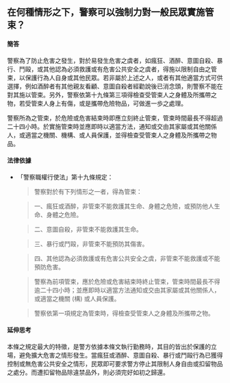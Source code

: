 ## 在何種情形之下，警察可以強制力對一般民眾實施管束？

#### 簡答

警察為了防止危害之發生，對於易發生危害之虞者，如瘋狂、酒醉、意圖自殺、暴行、鬥毆，或其他認為必須救護或有危害公共安全之虞者，得施以限制自由之管束，以保護行為人自身或其他民眾。若非屬於上述之人，或者有其他適當方式可供選擇，例如酒醉者有其他親友看顧、意圖自殺者經勸說後已消念頭，則警察不能在對其施以管束。另外，警察依第十九條第三項得檢查受管束人之身體及所攜帶之物，若受管束人身上有傷，或是攜帶危險物品，可做進一歩之處理。

警察所為之管束，於危險或危害結束時即應立刻終止管束，管束時間最長不得超過二十四小時。於實施管束時並應即時以適當方法，通知或交由其家屬或其他關係人，或適當之機關、機構、或人員保護，並得檢查受管束人之身體及所攜帶之物品。

#### 法律依據

* 「警察職權行使法」第十九條規定：

   > 警察對於有下列情形之一者，得為管束：

   > 一、瘋狂或酒醉，非管束不能救護其生命、身體之危險，或預防他人生命、身體之危險。

   > 二、意圖自殺，非管束不能救護其生命。

   > 三、暴行或鬥毆，非管束不能預防其傷害。

   > 四、其他認為必須救護或有危害公共安全之虞，非管束不能救護或不能預防危害。

   > 警察為前項管束，應於危險或危害結束時終止管束，管束時間最長不得逾二十四小時；並應即時以適當方法通知或交由其家屬或其他關係人，或適當之機關 (構) 或人員保護。

   > 警察依第一項規定為管束時，得檢查受管束人之身體及所攜帶之物。

#### 延伸思考

本條之規定最大的特徵，是警方依據本條文執行勤務時，其目的皆出於保護的立場，避免擴大危害之情形發生。當瘋狂或酒醉、意圖自殺、暴行或鬥毆行為已獲得控制或無危害公共安全之情形，民眾即可要求警方停止其限制人身自由或扣留物品之處分。而遭扣留物品除違禁品外，則必須完好如初之歸還。
